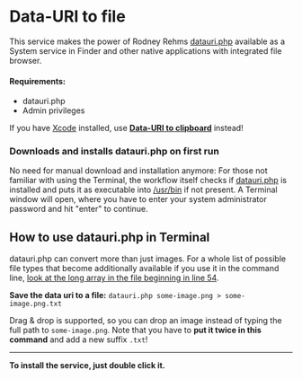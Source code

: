 # Data-URI to file

This service makes the power of Rodney Rehms [datauri.php](https://gist.github.com/rodneyrehm/1372758/) available as a System service in Finder and other native applications with integrated file browser.

#### Requirements:
* datauri.php
* Admin privileges

If you have [Xcode](https://developer.apple.com/xcode/) installed, use [**Data-URI to clipboard**](../Data-URI%20to%20clipboard) instead!


### Downloads and installs datauri.php on first run

No need for manual download and installation anymore: For those not familiar with using the Terminal, the workflow itself checks if [datauri.php](https://gist.github.com/A-G-F/972441b645ff5e57cd05/raw/a461e8793d1d80e4d30f6ec7d280a173a70fc152/datauri.php) is installed and puts it as executable into [/usr/bin](file:///usr/bin) if not present. A Terminal window will open, where you have to enter your system administrator password and hit "enter" to continue.


## How to use datauri.php in Terminal

datauri.php can convert more than just images. For a whole list of possible file types that become additionally available if you use it in the command line, [look at the long array in the file beginning in line 54](https://gist.github.com/A-G-F/972441b645ff5e57cd05).

**Save the data uri to a file:** 
`datauri.php some-image.png > some-image.png.txt`

Drag & drop is supported, so you can drop an image instead of typing the full path to `some-image.png`. Note that you have to **put it twice in this command** and add a new suffix `.txt`!

<hr>

**To install the service, just double click it.**
